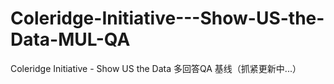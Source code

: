 # Coleridge-Initiative---Show-US-the-Data-MUL-QA
Coleridge Initiative - Show US the Data 多回答QA 基线（抓紧更新中...）
